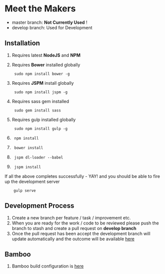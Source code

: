 Meet the Makers
===========

- master branch: **Not Currently Used** ! 
- develop branch: Used for Development


Installation
----

1. Requires latest **NodeJS** and **NPM**
2. Requires **Bower** installed globally

		sudo npm install bower -g
3. Requires **JSPM** install globally

		sudo npm install jspm -g 
4. Requires sass gem installed

		sudo gem install sass
5. Requires gulp installed globally

		sudo npm install gulp -g
6. 		npm install
7. 		bower install
8. 		jspm dl-loader --babel
9. 		jspm install

If all the above completes successfully - YAY! and you should be able to fire up the development server
		
		gulp serve  	

Development Process
----
1. Create a new branch per feature / task / improvement etc.
2. When you are ready for the work / code to be reviewed please push the branch to stash and create a pull request on **develop branch**
3. Once the pull request has been accept the development branch will update automatically and the outcome will be available [here](http://labs.theguardian.com/meet-the-makers/development/build/)

Bamboo 
----

1. Bamboo build configuration is [here](http://bamboo.labs.theguardian.com:8085/browse/MM)







